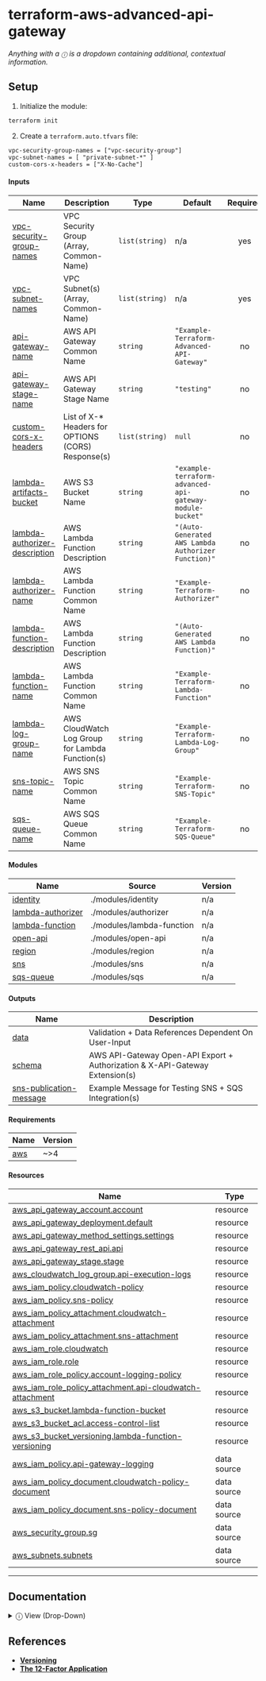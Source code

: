 <!-- BEGIN_TF_DOCS -->
# terraform-aws-advanced-api-gateway #

*Anything with a `ⓘ` is a dropdown containing additional, contextual information.*

## Setup ##

1. Initialize the module:
```bash
terraform init
```

2. Create a `terraform.auto.tfvars` file:
```hcl
vpc-security-group-names = ["vpc-security-group"]
vpc-subnet-names = [ "private-subnet-*" ]
custom-cors-x-headers = ["X-No-Cache"]
```

#### Inputs

| Name | Description | Type | Default | Required |
|------|-------------|------|---------|:--------:|
| <a name="input_vpc-security-group-names"></a> [vpc-security-group-names](#input_vpc-security-group-names) | VPC Security Group (Array, Common-Name) | `list(string)` | n/a | yes |
| <a name="input_vpc-subnet-names"></a> [vpc-subnet-names](#input_vpc-subnet-names) | VPC Subnet(s) (Array, Common-Name) | `list(string)` | n/a | yes |
| <a name="input_api-gateway-name"></a> [api-gateway-name](#input_api-gateway-name) | AWS API Gateway Common Name | `string` | `"Example-Terraform-Advanced-API-Gateway"` | no |
| <a name="input_api-gateway-stage-name"></a> [api-gateway-stage-name](#input_api-gateway-stage-name) | AWS API Gateway Stage Name | `string` | `"testing"` | no |
| <a name="input_custom-cors-x-headers"></a> [custom-cors-x-headers](#input_custom-cors-x-headers) | List of X-* Headers for OPTIONS (CORS) Response(s) | `list(string)` | `null` | no |
| <a name="input_lambda-artifacts-bucket"></a> [lambda-artifacts-bucket](#input_lambda-artifacts-bucket) | AWS S3 Bucket Name | `string` | `"example-terraform-advanced-api-gateway-module-bucket"` | no |
| <a name="input_lambda-authorizer-description"></a> [lambda-authorizer-description](#input_lambda-authorizer-description) | AWS Lambda Function Description | `string` | `"(Auto-Generated AWS Lambda Authorizer Function)"` | no |
| <a name="input_lambda-authorizer-name"></a> [lambda-authorizer-name](#input_lambda-authorizer-name) | AWS Lambda Function Common Name | `string` | `"Example-Terraform-Authorizer"` | no |
| <a name="input_lambda-function-description"></a> [lambda-function-description](#input_lambda-function-description) | AWS Lambda Function Description | `string` | `"(Auto-Generated AWS Lambda Function)"` | no |
| <a name="input_lambda-function-name"></a> [lambda-function-name](#input_lambda-function-name) | AWS Lambda Function Common Name | `string` | `"Example-Terraform-Lambda-Function"` | no |
| <a name="input_lambda-log-group-name"></a> [lambda-log-group-name](#input_lambda-log-group-name) | AWS CloudWatch Log Group for Lambda Function(s) | `string` | `"Example-Terraform-Lambda-Log-Group"` | no |
| <a name="input_sns-topic-name"></a> [sns-topic-name](#input_sns-topic-name) | AWS SNS Topic Common Name | `string` | `"Example-Terraform-SNS-Topic"` | no |
| <a name="input_sqs-queue-name"></a> [sqs-queue-name](#input_sqs-queue-name) | AWS SQS Queue Common Name | `string` | `"Example-Terraform-SQS-Queue"` | no |
#### Modules

| Name | Source | Version |
|------|--------|---------|
| <a name="module_identity"></a> [identity](#module_identity) | ./modules/identity | n/a |
| <a name="module_lambda-authorizer"></a> [lambda-authorizer](#module_lambda-authorizer) | ./modules/authorizer | n/a |
| <a name="module_lambda-function"></a> [lambda-function](#module_lambda-function) | ./modules/lambda-function | n/a |
| <a name="module_open-api"></a> [open-api](#module_open-api) | ./modules/open-api | n/a |
| <a name="module_region"></a> [region](#module_region) | ./modules/region | n/a |
| <a name="module_sns"></a> [sns](#module_sns) | ./modules/sns | n/a |
| <a name="module_sqs-queue"></a> [sqs-queue](#module_sqs-queue) | ./modules/sqs | n/a |
#### Outputs

| Name | Description |
|------|-------------|
| <a name="output_data"></a> [data](#output_data) | Validation + Data References Dependent On User-Input |
| <a name="output_schema"></a> [schema](#output_schema) | AWS API-Gateway Open-API Export + Authorization & X-API-Gateway Extension(s) |
| <a name="output_sns-publication-message"></a> [sns-publication-message](#output_sns-publication-message) | Example Message for Testing SNS + SQS Integration(s) |
#### Requirements

| Name | Version |
|------|---------|
| <a name="requirement_aws"></a> [aws](#requirement_aws) | ~>4 |
#### Resources

| Name | Type |
|------|------|
| [aws_api_gateway_account.account](https://registry.terraform.io/providers/hashicorp/aws/latest/docs/resources/api_gateway_account) | resource |
| [aws_api_gateway_deployment.default](https://registry.terraform.io/providers/hashicorp/aws/latest/docs/resources/api_gateway_deployment) | resource |
| [aws_api_gateway_method_settings.settings](https://registry.terraform.io/providers/hashicorp/aws/latest/docs/resources/api_gateway_method_settings) | resource |
| [aws_api_gateway_rest_api.api](https://registry.terraform.io/providers/hashicorp/aws/latest/docs/resources/api_gateway_rest_api) | resource |
| [aws_api_gateway_stage.stage](https://registry.terraform.io/providers/hashicorp/aws/latest/docs/resources/api_gateway_stage) | resource |
| [aws_cloudwatch_log_group.api-execution-logs](https://registry.terraform.io/providers/hashicorp/aws/latest/docs/resources/cloudwatch_log_group) | resource |
| [aws_iam_policy.cloudwatch-policy](https://registry.terraform.io/providers/hashicorp/aws/latest/docs/resources/iam_policy) | resource |
| [aws_iam_policy.sns-policy](https://registry.terraform.io/providers/hashicorp/aws/latest/docs/resources/iam_policy) | resource |
| [aws_iam_policy_attachment.cloudwatch-attachment](https://registry.terraform.io/providers/hashicorp/aws/latest/docs/resources/iam_policy_attachment) | resource |
| [aws_iam_policy_attachment.sns-attachment](https://registry.terraform.io/providers/hashicorp/aws/latest/docs/resources/iam_policy_attachment) | resource |
| [aws_iam_role.cloudwatch](https://registry.terraform.io/providers/hashicorp/aws/latest/docs/resources/iam_role) | resource |
| [aws_iam_role.role](https://registry.terraform.io/providers/hashicorp/aws/latest/docs/resources/iam_role) | resource |
| [aws_iam_role_policy.account-logging-policy](https://registry.terraform.io/providers/hashicorp/aws/latest/docs/resources/iam_role_policy) | resource |
| [aws_iam_role_policy_attachment.api-cloudwatch-attachment](https://registry.terraform.io/providers/hashicorp/aws/latest/docs/resources/iam_role_policy_attachment) | resource |
| [aws_s3_bucket.lambda-function-bucket](https://registry.terraform.io/providers/hashicorp/aws/latest/docs/resources/s3_bucket) | resource |
| [aws_s3_bucket_acl.access-control-list](https://registry.terraform.io/providers/hashicorp/aws/latest/docs/resources/s3_bucket_acl) | resource |
| [aws_s3_bucket_versioning.lambda-function-versioning](https://registry.terraform.io/providers/hashicorp/aws/latest/docs/resources/s3_bucket_versioning) | resource |
| [aws_iam_policy.api-gateway-logging](https://registry.terraform.io/providers/hashicorp/aws/latest/docs/data-sources/iam_policy) | data source |
| [aws_iam_policy_document.cloudwatch-policy-document](https://registry.terraform.io/providers/hashicorp/aws/latest/docs/data-sources/iam_policy_document) | data source |
| [aws_iam_policy_document.sns-policy-document](https://registry.terraform.io/providers/hashicorp/aws/latest/docs/data-sources/iam_policy_document) | data source |
| [aws_security_group.sg](https://registry.terraform.io/providers/hashicorp/aws/latest/docs/data-sources/security_group) | data source |
| [aws_subnets.subnets](https://registry.terraform.io/providers/hashicorp/aws/latest/docs/data-sources/subnets) | data source |

---

## Documentation ##

<details>
<summary> ⓘ View (Drop-Down) </summary>

Documentation is both programmatically and conventionally generated.

**Note** - Given the workflow between `git` & `pre-commit`, when creating
a new commit, ensure to run the following:

```bash
git commit -a --message "..."
```

If a commit shows as a **Failure**, ***such is the job of the pre-commit hook***.
Simply re-commit and then the repository should be able to be pushed to.

### Generating `tfvars` & `tfvars.json` ###

```bash
terraform-docs tfvars hcl "$(git rev-parse --show-toplevel)"

terraform-docs tfvars json "$(git rev-parse --show-toplevel)"
```

### `terraform-docs` ###

In order to install `terraform-docs`, ensure `brew` is installed (for MacOS systems), and run

```bash
brew install terraform-docs
```

If looking to upgrade:

```bash
brew uninstall terraform-docs
brew install terraform-docs
```

It's elected to use `brew uninstall` vs `brew upgrade` because old versions are then removed.

### `git` & `pre-commit` ###

Documentation is often a second thought; refer to the following steps to ensure documentation is always updated
upon `git commit`.

1. Install Pre-Commit
```bash
brew install pre-commit || pip install pre-commit
```
2. Check Installation + Version
```bash
pre-commit --version
```
3. Generate Configuration (`.pre-commit-config.yaml`)
4. Configure `git` hooks
```bash
pre-commit install
pre-commit install-hooks
```
- If any errors show
```bash
git config --unset-all core.hooksPath
```

**Most Importantly**

> *`pre-commit install` should always be the first command after a project is cloned.*

</details>

## References ##

- [**Versioning**](https://semver.org)
- [**The 12-Factor Application**](https://12factor.net/build-release-run)
<!-- END_TF_DOCS -->